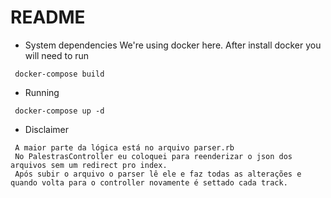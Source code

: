 # README

* System dependencies
  We're using docker here. After install docker you will need to run 
 ```
  docker-compose build
```
* Running
```
 docker-compose up -d
  ```
* Disclaimer
 ```
  A maior parte da lógica está no arquivo parser.rb
  No PalestrasController eu coloquei para reenderizar o json dos arquivos sem um redirect pro index.
  Após subir o arquivo o parser lê ele e faz todas as alterações e quando volta para o controller novamente é settado cada track.
```
